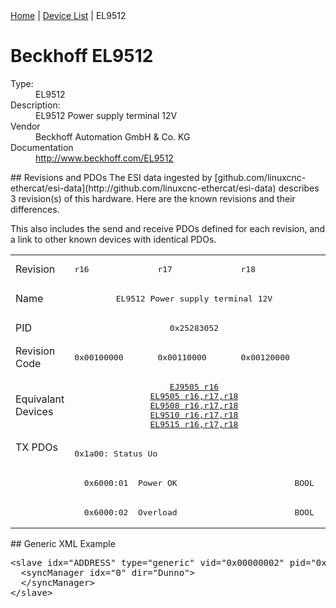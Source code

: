 <div class="nav"><a href="/esi-data">Home</a> | <a href="/esi-data/devices">Device List</a> | EL9512</div>

#  Beckhoff EL9512

<dl>
  <dt>Type:</dt><dd>EL9512</dd>
  <dt>Description:</dt><dd>EL9512 Power supply terminal 12V</dd>
  <dt>Vendor</dt><dd>Beckhoff Automation GmbH & Co. KG</dd>
  <dt>Documentation</dt><dd><a href="http://www.beckhoff.com/EL9512">http://www.beckhoff.com/EL9512</a></dd>
</dl>
## Revisions and PDOs
The ESI data ingested by [github.com/linuxcnc-ethercat/esi-data](http://github.com/linuxcnc-ethercat/esi-data) describes 3 revision(s) of this hardware.  Here are the known revisions and their differences.

This also includes the send and receive PDOs defined for each revision, and a link to other known devices with identical PDOs.

<table>
<tr >
<td class="first">Revision</td>
<td ><pre>r16</pre></td>
<td ><pre>r17</pre></td>
<td ><pre>r18</pre></td>
</tr>
<tr >
<td class="first">Name</td>
<td  colspan=3 align="center"><pre>EL9512 Power supply terminal 12V</pre></td>
</tr>
<tr >
<td class="first">PID</td>
<td  colspan=3 align="center"><pre>0x25283052</pre></td>
</tr>
<tr >
<td class="first">Revision Code</td>
<td ><pre>0x00100000</pre></td>
<td ><pre>0x00110000</pre></td>
<td ><pre>0x00120000</pre></td>
</tr>
<tr >
<td class="first">Equivalant Devices</td>
<td  colspan=3 align="center"><pre><a href="EJ9505">EJ9505 r16</a><br/><a href="EL9505">EL9505 r16,r17,r18</a><br/><a href="EL9508">EL9508 r16,r17,r18</a><br/><a href="EL9510">EL9510 r16,r17,r18</a><br/><a href="EL9515">EL9515 r16,r17,r18</a></pre></td>
</tr>
<tr class="txpdo pdosection">
<td class="first" rowspan=3 valign=top>TX PDOs</td>
<td colspan=3 align="left"><pre>0x1a00: Status Uo</pre></td>
<td></td>
</tr>
<tr class="txpdo">
<td  colspan=3 align="left"><pre>  0x6000:01  Power OK                        BOOL</pre></td>
</tr>
<tr class="txpdo">
<td  colspan=3 align="left"><pre>  0x6000:02  Overload                        BOOL</pre></td>
</tr>
</table>
## Generic XML Example
<pre class="xml">
&lt;slave idx="ADDRESS" type="generic" vid="0x00000002" pid="0x25283052" configPdos="true"&gt;
  &lt;syncManager idx="0" dir="Dunno"&gt;
  &lt;/syncManager&gt;
&lt;/slave&gt;
</pre>
